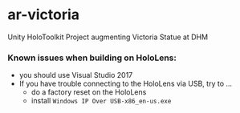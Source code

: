# ar-victoria
Unity HoloToolkit Project augmenting Victoria Statue at DHM

### Known issues when building on HoloLens:

- you should use Visual Studio 2017
- If you have trouble connecting to the HoloLens via USB, try to ...
  - do a factory reset on the HoloLens
  - install `Windows IP Over USB-x86_en-us.exe`

